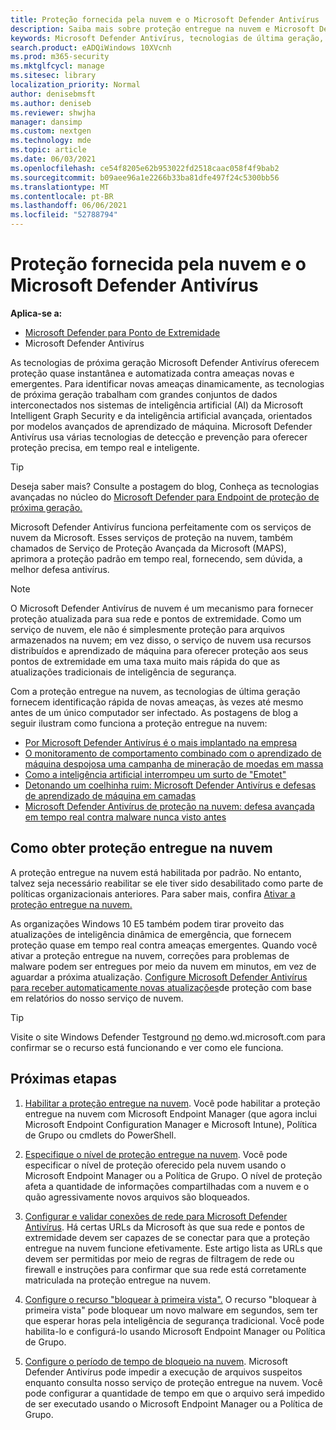 ```yaml
---
title: Proteção fornecida pela nuvem e o Microsoft Defender Antivírus
description: Saiba mais sobre proteção entregue na nuvem e Microsoft Defender Antivírus
keywords: Microsoft Defender Antivírus, tecnologias de última geração, av de última geração, aprendizado de máquina, antimalware, segurança, defensor, nuvem, proteção entregue na nuvem
search.product: eADQiWindows 10XVcnh
ms.prod: m365-security
ms.mktglfcycl: manage
ms.sitesec: library
localization_priority: Normal
author: denisebmsft
ms.author: deniseb
ms.reviewer: shwjha
manager: dansimp
ms.custom: nextgen
ms.technology: mde
ms.topic: article
ms.date: 06/03/2021
ms.openlocfilehash: ce54f8205e62b953022fd2518caac058f4f9bab2
ms.sourcegitcommit: b09aee96a1e2266b33ba81dfe497f24c5300bb56
ms.translationtype: MT
ms.contentlocale: pt-BR
ms.lasthandoff: 06/06/2021
ms.locfileid: "52788794"
---
```

# <a name="cloud-delivered-protection-and-microsoft-defender-antivirus"></a>Proteção fornecida pela nuvem e o Microsoft Defender Antivírus

**Aplica-se a:**

- [Microsoft Defender para Ponto de Extremidade](/microsoft-365/security/defender-endpoint/)
- Microsoft Defender Antivírus

As tecnologias de próxima geração Microsoft Defender Antivírus oferecem proteção quase instantânea e automatizada contra ameaças novas e emergentes. Para identificar novas ameaças dinamicamente, as tecnologias de próxima geração trabalham com grandes conjuntos de dados interconectados nos sistemas de inteligência artificial (AI) da Microsoft Intelligent Graph Security e da inteligência artificial avançada, orientados por modelos avançados de aprendizado de máquina. Microsoft Defender Antivírus usa várias tecnologias de detecção e prevenção para oferecer proteção precisa, em tempo real e inteligente. 

> [!TIP]
> Deseja saber mais? Consulte a postagem do blog, Conheça as tecnologias avançadas no núcleo do [Microsoft Defender para Endpoint de proteção de próxima geração.](https://www.microsoft.com/security/blog/2019/06/24/inside-out-get-to-know-the-advanced-technologies-at-the-core-of-microsoft-defender-atp-next-generation-protection/)

Microsoft Defender Antivírus funciona perfeitamente com os serviços de nuvem da Microsoft. Esses serviços de proteção na nuvem, também chamados de Serviço de Proteção Avançada da Microsoft (MAPS), aprimora a proteção padrão em tempo real, fornecendo, sem dúvida, a melhor defesa antivírus. 

> [!NOTE]
> O Microsoft Defender Antivírus de nuvem é um mecanismo para fornecer proteção atualizada para sua rede e pontos de extremidade. Como um serviço de nuvem, ele não é simplesmente proteção para arquivos armazenados na nuvem; em vez disso, o serviço de nuvem usa recursos distribuídos e aprendizado de máquina para oferecer proteção aos seus pontos de extremidade em uma taxa muito mais rápida do que as atualizações tradicionais de inteligência de segurança.

Com a proteção entregue na nuvem, as tecnologias de última geração fornecem identificação rápida de novas ameaças, às vezes até mesmo antes de um único computador ser infectado. As postagens de blog a seguir ilustram como funciona a proteção entregue na nuvem:

- [Por Microsoft Defender Antivírus é o mais implantado na empresa](https://www.microsoft.com/security/blog/2018/03/22/why-windows-defender-antivirus-is-the-most-deployed-in-the-enterprise) 
- [O monitoramento de comportamento combinado com o aprendizado de máquina despojosa uma campanha de mineração de moedas em massa](https://www.microsoft.com/security/blog/2018/03/07/behavior-monitoring-combined-with-machine-learning-spoils-a-massive-dofoil-coin-mining-campaign)
- [Como a inteligência artificial interrompeu um surto de "Emotet"](https://www.microsoft.com/security/blog/2018/02/14/how-artificial-intelligence-stopped-an-emotet-outbreak)
- [Detonando um coelhinha ruim: Microsoft Defender Antivírus e defesas de aprendizado de máquina em camadas](https://www.microsoft.com/security/blog/2017/12/11/detonating-a-bad-rabbit-windows-defender-antivirus-and-layered-machine-learning-defenses)
- [Microsoft Defender Antivírus de proteção na nuvem: defesa avançada em tempo real contra malware nunca visto antes](https://www.microsoft.com/security/blog/2017/07/18/windows-defender-antivirus-cloud-protection-service-advanced-real-time-defense-against-never-before-seen-malware) 
 
## <a name="how-to-get-cloud-delivered-protection"></a>Como obter proteção entregue na nuvem 

A proteção entregue na nuvem está habilitada por padrão. No entanto, talvez seja necessário reabilitar se ele tiver sido desabilitado como parte de políticas organizacionais anteriores. Para saber mais, confira [Ativar a proteção entregue na nuvem.](enable-cloud-protection-microsoft-defender-antivirus.md)

As organizações Windows 10 E5 também podem tirar proveito das atualizações de inteligência dinâmica de emergência, que fornecem proteção quase em tempo real contra ameaças emergentes. Quando você ativar a proteção entregue na nuvem, correções para problemas de malware podem ser entregues por meio da nuvem em minutos, em vez de aguardar a próxima atualização. [Configure Microsoft Defender Antivírus para receber automaticamente novas atualizações](manage-event-based-updates-microsoft-defender-antivirus.md#cloud-report-updates)de proteção com base em relatórios do nosso serviço de nuvem.

> [!TIP]
> Visite o site Windows Defender Testground [no](https://demo.wd.microsoft.com?ocid=cx-wddocs-testground) demo.wd.microsoft.com para confirmar se o recurso está funcionando e ver como ele funciona.

## <a name="next-steps"></a>Próximas etapas

1. [Habilitar a proteção entregue na nuvem](enable-cloud-protection-microsoft-defender-antivirus.md). Você pode habilitar a proteção entregue na nuvem com Microsoft Endpoint Manager (que agora inclui Microsoft Endpoint Configuration Manager e Microsoft Intune), Política de Grupo ou cmdlets do PowerShell.

2. [Especifique o nível de proteção entregue na nuvem](specify-cloud-protection-level-microsoft-defender-antivirus.md). Você pode especificar o nível de proteção oferecido pela nuvem usando o Microsoft Endpoint Manager ou a Política de Grupo. O nível de proteção afeta a quantidade de informações compartilhadas com a nuvem e o quão agressivamente novos arquivos são bloqueados.

3. [Configurar e validar conexões de rede para Microsoft Defender Antivírus](configure-network-connections-microsoft-defender-antivirus.md). Há certas URLs da Microsoft às que sua rede e pontos de extremidade devem ser capazes de se conectar para que a proteção entregue na nuvem funcione efetivamente. Este artigo lista as URLs que devem ser permitidas por meio de regras de filtragem de rede ou firewall e instruções para confirmar que sua rede está corretamente matriculada na proteção entregue na nuvem.

4. [Configure o recurso "bloquear à primeira vista".](configure-block-at-first-sight-microsoft-defender-antivirus.md) O recurso "bloquear à primeira vista" pode bloquear um novo malware em segundos, sem ter que esperar horas pela inteligência de segurança tradicional. Você pode habilita-lo e configurá-lo usando Microsoft Endpoint Manager ou Política de Grupo.

5. [Configure o período de tempo de bloqueio na nuvem](configure-cloud-block-timeout-period-microsoft-defender-antivirus.md). Microsoft Defender Antivírus pode impedir a execução de arquivos suspeitos enquanto consulta nosso serviço de proteção entregue na nuvem. Você pode configurar a quantidade de tempo em que o arquivo será impedido de ser executado usando o Microsoft Endpoint Manager ou a Política de Grupo.